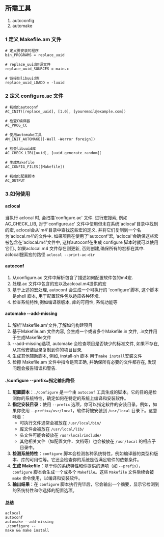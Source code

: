 ## 所需工具
1. autoconfig
2. automake
### 1 定义 Makefile.am 文件
```shell
# 定义要安装的程序
bin_PROGRAMS = replace_uuid

# replace_uuid的源文件
replace_uuid_SOURCES = main.c

# 链接到libuuid库
replace_uuid_LDADD = -luuid

```
### 2 定义 configure.ac 文件
```shell
# 初始化autoconf
AC_INIT([replace_uuid], [1.0], [youremail@example.com])

# 检查C编译器
AC_PROG_CC

# 使用automake工具
AM_INIT_AUTOMAKE([-Wall -Werror foreign])

# 检查libuuid库
AC_CHECK_LIB([uuid], [uuid_generate_random])

# 生成Makefile
AC_CONFIG_FILES([Makefile])

# 初始化配置脚本
AC_OUTPUT
```
### 3.如何使用
#### aclocal 
当执行 aclocal 时, 会扫描'configure.ac' 文件. 进行宏搜索, 例如 AC_CHECK_LIB, 对于'configure.ac' 文件中使用但未在系统'aclocal'目录中找到的宏, aclocal会从'm4'目录中查找这些宏的定义. 并将它们复制到一个名为'aclocal.m4'的文件中.
如果项目在使用了'autoconf'宏, 'aclocal'会确保这些宏被包含在'aclocal.m4'文件中, 这样autoconf在生成 configure 脚本时就可以使用它们., 如果aclocal.m4 文件存在则更新, 否则创建,确保所有的宏都在其中.
aclocal搜索宏的路径 `aclocal --print-ac-dir`
#### autoconf
1. 从configure.ac 文件中解析包含了描述如何配置软件包的m4宏.
2. 处理.ac 文件中包含的宏以及aclcoal.m4提供的宏
3. 基于上述的宏处理, autoconf 会生成一个可执行的 'configure'脚本, 这个脚本是shell 脚本, 用于配置软件包以适应各种环境.
4. 检查系统特性,例如编译器版本, 库的可用性, 系统功能等

#### automake --add-missing
1. 解析'Makefile.am'文件,了解如何构建项目
2. 基于Makefile.am 文件内容, 会生成一个或者多个Makefile.in 文件, .in文件用于生成Makefile文件
3. --add-missing选项, automake 会检查项目是否缺少的标准文件, 如果不存在, 从其他安装目录复制到你的项目目录, 
4. 生成其他辅助脚本, 例如, install-sh 脚本 用于`make install`安装文件
5. 检擦 Makefile.am 文件中指令是否正确, 并确保所有必要的文件都存在, 发现问题会报告错误和警告.
#### ./configure --prefix=指定输出路径
1. **配置脚本**：`./configure` 是一个由 `autoconf` 工具生成的脚本。它的目的是检测你的系统特性，确定如何在特定的系统上编译和安装软件。 
2. **指定安装目录**：使用 `--prefix` 选项，你可以指定软件的安装目录。例如，如果你使用 `--prefix=/usr/local`，软件将被安装到 `/usr/local` 目录下。这意味着：
    - 可执行文件通常会被放在 `/usr/local/bin/`
    - 库文件会被放在 `/usr/local/lib/`
    - 头文件可能会被放在 `/usr/local/include/`
    - 其他相关文件（如配置文件、文档等）也会被放在 `/usr/local` 的相应子目录中。
3. **检测系统特性**：`configure` 脚本会检测各种系统特性，例如编译器的类型和版本、库的可用性等。它还会检查你的系统是否满足软件的依赖条件。
4. **生成 Makefile**：基于你的系统特性和你提供的选项（如 `--prefix`），`configure` 脚本会生成一个或多个 `Makefile`。这些 `Makefile` 文件后续会被 `make` 命令使用，以编译和安装软件。
5. **输出结果**：在 `configure` 脚本执行完毕后，它会输出一个摘要，显示它检测到的系统特性和你选择的配置选项。
#### 总结
```shell
aclocal
autoconf
automake --add-missing
./configure --
make && make install
```